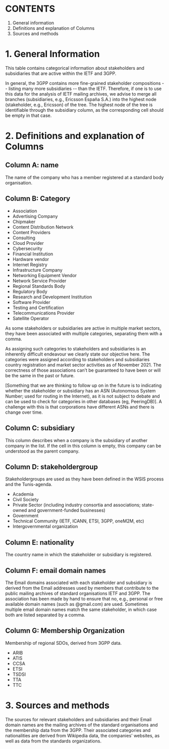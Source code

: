 # CONTENTS

1. General information
2. Definitions and explanation of Columns
3. Sources and methods

# 1. General Information
This table contains categorical information about stakeholders and subsidiaries that are active within the IETF and 3GPP.

In general, the 3GPP contains more fine-grained stakeholder compositions -- listing many more subsidiaries -- than the IETF. Therefore, if one is to use this data for the analysis of IETF mailing archives, we advise to merge all branches (subsidiaries, e.g., Ericsson España S.A.) into the highest node (stakeholder, e.g., Ericsson) of the tree. The highest node of the tree is identifiable through the subsidiary column, as the corresponding cell should be empty in that case.

# 2. Definitions and explanation of Columns
## Column A: name
The name of the company who has a member registered at a standard body organisation.
## Column B: Category
- Association
- Advertising Company
- Chipmaker
- Content Distribution Network
- Content Providers
- Consulting
- Cloud Provider
- Cybersecurity
- Financial Institution
- Hardware vendor
- Internet Registry
- Infrastructure Company
- Networking Equipment Vendor
- Network Service Provider
- Regional Standards Body
- Regulatory Body
- Research and Development Institution
- Software Provider
- Testing and Certification 
- Telecommunications Provider 
- Satellite Operator

As some stakeholders or subsidiaries are active in multiple market sectors, they have been associated with multiple categories, separating them with a comma.

As assigning such categories to stakeholders and subsidiaries is an inherently difficult endeavour we clearly state our objective here. The categories were assigned according to stakeholders and subsidiaries country registration and market sector activities as of November 2021. The correctness of those associations can’t be guaranteed to have been or will be the same in the past or future. 

[Something that we are thinking to follow up on in the future is to indicating whether the stakeholder or subsidiary has an ASN (Autonomous System Number; used for routing in the Internet), as it is not subject to debate and can be used to check for categories in other databases (eg, PeeringDB)]. A challenge with this is that corporations have different ASNs and there is change over time. 
## Column C: subsidiary
This column describes when a company is the subsidiary of another company in the list. If the cell in this column is empty, this company can be understood as the parent company. 
## Column D: stakeholdergroup
Stakeholdergroups are used as they have been defined in the WSIS process and the Tunis-agenda. 

- Academia
- Civil Society
- Private Sector (including industry consortia and associations; state-owned and government-funded businesses)
- Government
- Technical Community (IETF, ICANN, ETSI, 3GPP, oneM2M, etc)
- Intergovernmental organization 

## Column E: nationality
The country name in which the stakeholder or subsidiary is registered.

## Column F: email domain names
The Email domains associated with each stakeholder and subsidiary is derived from the Email addresses used by members that contribute to the public mailing archives of standard organisations IETF and 3GPP. The association has been made by hand to ensure that no, e.g., personal or free available domain names (such as @gmail.com) are used. Sometimes multiple email domain names match the same stakeholder, in which case both are listed separated by a comma.

## Column G: Membership Organization
Membership of regional SDOs, derived from 3GPP data.
- ARIB
- ATIS
- CCSA
- ETSI
- TSDSI
- TTA
- TTC

# 3. Sources and methods
The sources for relevant stakeholders and subsidiaries and their Email domain names are the mailing archives of the standard organisations and the membership data from the 3GPP. Their associated categories and nationalities are derived from Wikipedia data, the companies’ websites, as well as data from the standards organizations. 
